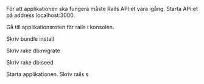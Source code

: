 För att applikationen ska fungera måste Rails API:et vara igång. Starta API:et på address localhost:3000. 

Gå till applikationsroten för rails i konsolen.

Skriv bundle install

Skriv rake db:migrate

Skriv rake db:seed

Starta applikationen. Skriv rails s
